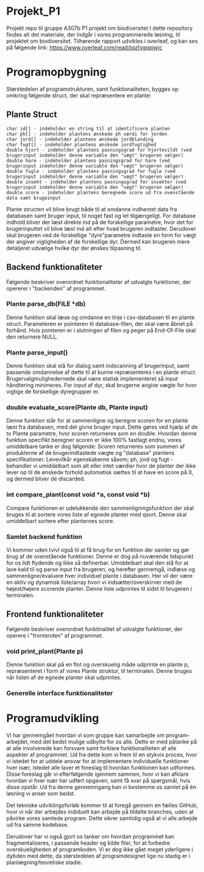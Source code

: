 # Projekt_P1 #
Projekt repo til gruppe A307b P1 projekt om biodiversitet
I dette repository findes alt det materiale, der indgår i vores programmerede løsning, til projektet om biodiversitet. Tilhørende rapport udvikles i overleaf, og kan ses på følgende link:
https://www.overleaf.com/read/tqzfxgqpjwjc
# Programopbygning #
Størstedelen af programstrukturen, samt funktionaliteten, bygges op omkring følgende struct, der skal repræsentere en plante:
## Plante Struct ##
```
char id[] - indeholder en string til at identificere planten
char ph[] - indeholder plantens ønskede ph værdi for jorden
char jord[] - indeholder plantens ønskede jordblanding
char fugt[] - indeholder plantens ønskede jordfugtighed
double hjort - indeholder plantens pasningsgrad for hjortevildt (ved brugerinput indeholder denne variable den "vægt" brugeren vælger)
double hare - indeholder plantens pasningsgrad for hare (ved brugerinput indeholder denne variable den "vægt" brugeren vælger)
double fugle - indeholder plantens pasningsgrad for fugle (ved brugerinput indeholder denne variable den "vægt" brugeren vælger)
double insekt - indeholder plantens pasningsgrad for insekter (ved brugerinput indeholder denne variable den "vægt" brugeren vælger)
double score - indeholder plantens beregnede score ud fra ovenstående data samt brugeinput
```
Plante structen vil blive brugt både til at omdanne indhentet data fra databasen samt bruger input, til noget fast og let tilgængeligt. For database indhold bliver der læst direkte ind på de forskellige parametre, hvor det for brugerinputtet vil blive læst ind alt efter hvad brugeren indtaster. Derudover skal brugeren ved de forskellige "dyre"parametre indtaste en form for vægt der angiver vigtigheden af de forskellige dyr. Dermed kan brugeren mere detaljeret udvælge hvilke dyr der ønskes tilpasning til.

## Backend funktionaliteter ##
Følgende beskriver overordnet funktionaliteter af udvalgte funktioner, der opererer i "backenden" af programmet.
### Plante parse_db(FILE *db) ###
Denne funktion skal læse og omdanne en linje i csv-databasen til en plante struct. Parameteren er pointeren til database-filen, der skal være åbnet på forhånd. Hvis pointeren er i slutningen af filen og peger på End-Of-File skal den returnere NULL.
### Plante parse_input() ###
Denne funktion skal stå for dialog samt indscanning af brugerinput, samt passende omdannelse af dette til at kunne repræsenteres i en plante struct. Brugervalgmulighedernede skal være statisk implementeret så input håndtering minimeres. For input af dyr, skal brugerne angive vægte for hvor vigtige de forskellige dyregrupper er.
### double evaluate_score(Plante db, Plante input) ###
Denne funktion står for at sammenligne og beregne scoren for en plante læst fra databasen, med det givne bruger input. Dette gøres ved hjælp af de to Plante parametre, hvor scoren returneres som en double. Hvordan denne funktion specifikt beregner scoren er ikke 100% fastlagt endnu, vores umiddelbare tanke er dog følgende:
Scoren returneres som summen af produkterne af de brugerindtastede vægte og "database" plantens specifikationer. Levevilkår egenskaberne såsom; ph, jord og fugt - behandler vi umiddelbart som alt eller intet værdier hvor de planter der ikke lever op til de ønskede forhold automatisk sættes til at have en score på 0, og dermed bliver de discarded. 
### int compare_plant(const void *a, const void *b) ###
Compare funktionen er udelukkende den sammenligningsfunktion der skal bruges til at sortere vores liste af egnede planter med qsort. Denne skal umiddelbart sortere efter planternes score. 
### Samlet backend funktion ###
Vi kommer uden tvivl også til at få brug for en funktion der samler og gør brug af de ovenstående funktioner. Denne er dog på nuværende tidspunkt for os lidt flydende og ikke så definerbar. Umiddelbart skal den stå for at lave kald til og parse input fra brugeren, og herefter gennemgå, indlæse og sammenligne/evaluere hver individuel plante i databasen. Her vil der være en aktiv og dynamisk liste/array hvori vi indsætter/overskirver med de højest/højere scorende planter. Denne liste udprintes til sidst til brugeren i terminalen. 
## Frontend funktionaliteter ##
Følgende beskriver overordnet funktinalitet af udvalgte funktioner, der operere i "frontenden" af programmet.
### void print_plant(Plante p) ###
Denne funktion skal på en flot og overskuelig måde udprinte en plante p, repræsenteret i form af vores Plante struktur, til terminalen. Denne bruges når listen af de egnede planter skal udprintes. 
### Generelle interface funktionaliteter ###

# Programudvikling #
Vi har gennemgået hvordan vi som gruppe kan samarbejde om program-arbejdet, med det bedst mulige udbytte for os alle. Dette er med påtanke på at alle involverede kan forsvare samt forklare funktionaliteten af alle aspekter af programmet. Ud fra dette kom vi frem til en stykvis proces, hvor vi istedet for at uddele ansvar for at implementere individuelle funktioner hver især, istedet alle laver et foreslag til hvordan funktionen kan udformes. Disse foreslag går vi efterfølgende igennem sammen, hvor vi kan afklare hvordan vi hver især har udført opgaven, samt få svar på spørgsmål, hvis disse opstår. Ud fra denne gennemngang kan vi bestemme os samlet på én løsning vi anser som bedst. 

Det tekniske udviklingsforløb kommer til at foregå gennem en fælles GitHub, hvor vi når der arbejdes indiduelt kan arbejde på tildelte branches, uden at påvirke vores samlede program. Dette sikrer samtidig også at vi alle arbejde ud fra samme kodebase. 

Derudover har vi også gjort os tanker om hvordan programmet kan fragmentaliseres, i passende header og kilde filer, for at forbedre overskueligheden af programkoden. Vi er dog ikke gået meget yderligere i dybden med dette, da størstedelen af programdesignet lige nu stadig er i planlægning/teoretiske stadie. 